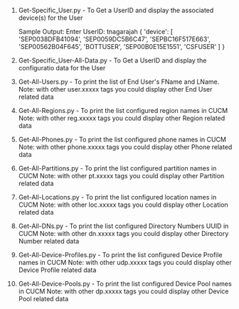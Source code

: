 01. Get-Specific_User.py - To Get a UserID and display the associated device(s) for the User

    Sample Output:
    Enter UserID: tnagarajah
    {
        'device': [
            'SEP0038DFB41094',
            'SEP0059DC5B6C47',
            'SEPBC16F517E663',
            'SEP00562B04F645',
            'BOTTUSER',
            'SEP00B0E15E1551',
            'CSFUSER'
        ]
    }

02. Get-Specific_User-All-Data.py - To Get a UserID and display the configuratio data for the User

03. Get-All-Users.py - To print the list of End User's FName and LName.
    Note: with other user.xxxxx tags you could display other End User related data

04. Get-All-Regions.py - To print the list configured region names in CUCM
    Note: with other reg.xxxxx tags you could display other Region related data

05. Get-All-Phones.py - To print the list configured phone names in CUCM
    Note: with other phone.xxxxx tags you could display other Phone related data

06. Get-All-Partitions.py - To print the list configured partition names in CUCM
    Note: with other pt.xxxxx tags you could display other Partition related data

07. Get-All-Locations.py - To print the list configured location names in CUCM
    Note: with other loc.xxxxx tags you could display other Location related data

08. Get-All-DNs.py - To print the list configured Directory Numbers UUID in CUCM
    Note: with other dn.xxxxx tags you could display other Directory Number related data

09. Get-All-Device-Profiles.py - To print the list configured Device Profile names in CUCM
    Note: with other udp.xxxxx tags you could display other Device Profile related data
   
10. Get-All-Device-Pools.py - To print the list configured Device Pool names in CUCM
    Note: with other dp.xxxxx tags you could display other Device Pool related data
   

